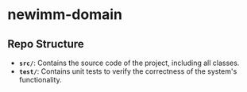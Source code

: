 # newimm-domain

## Repo Structure

- **`src/`**: Contains the source code of the project, including all classes.
- **`test/`**: Contains unit tests to verify the correctness of the system's functionality. 
